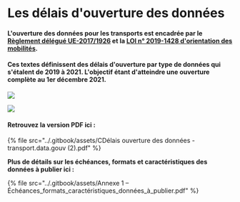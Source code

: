 # Les délais d'ouverture des données

#### L'ouverture des données pour les transports est encadrée par le [Règlement délégué UE-2017/1926](https://eur-lex.europa.eu/legal-content/FR/TXT/PDF/?uri=CELEX:32017R1926\&from=IT) et la [LOI n° 2019-1428 d'orientation des mobilités](https://www.legifrance.gouv.fr/jorf/id/JORFTEXT000039666574?r=oNh6LT6E8L).&#x20;

#### Ces textes définissent des délais d'ouverture par type de données qui s'étalent de 2019 à 2021. L'objectif étant d'atteindre une ouverture complète au 1er décembre 2021.&#x20;



![](<../.gitbook/assets/Délais ouverture des données - transport.data.gouv\_1.jpg>)

![](<../.gitbook/assets/Délais ouverture des données - transport.data.gouv\_2 (1).jpg>)



#### Retrouvez la version PDF ici :&#x20;

{% file src="../.gitbook/assets/CDélais ouverture des données - transport.data.gouv (2).pdf" %}

**Plus de détails sur les échéances, formats et caractéristiques des données à publier ici :**

{% file src="../.gitbook/assets/Annexe 1 – Échéances_formats_caractéristiques_données_à_publier.pdf" %}
